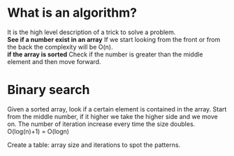 # What is an algorithm?
It is the high level description of a trick to solve a problem.<br/>
**See if a number exist in an array**
If we start looking from the front or from the back the complexity will be O(n).<br/>
**if the array is sorted**
Check if the number is greater than the middle element and then move forward.

# Binary search
Given a sorted array, look if a certain element is contained in the array.
Start from the middle number, if it higher we take the higher side and we move on.
The number of iteration increase every time the size doubles.
O(log(n)+1) = O(logn)

Create a table: array size and iterations to spot the patterns.

